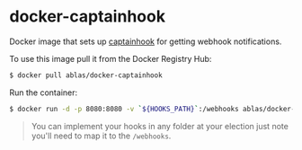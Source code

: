 docker-captainhook
==================

Docker image that sets up [captainhook](https://github.com/bketelsen/captainhook) for getting webhook notifications.

To use this image pull it from the Docker Registry Hub:

```bash
$ docker pull ablas/docker-captainhook
```
Run the container:

```bash
$ docker run -d -p 8080:8080 -v `${HOOKS_PATH}`:/webhooks ablas/docker-captainhook
```
> You can implement your hooks in any folder at your election just note you'll need to map it to the `/webhooks`.


